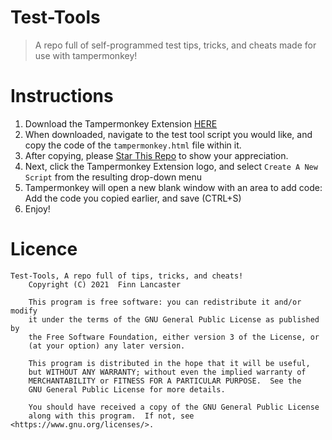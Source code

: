 # Test-Tools
>A repo full of self-programmed test tips, tricks, and cheats made for use with tampermonkey!

# Instructions
1) Download the Tampermonkey Extension <a href="https://www.tampermonkey.net/">HERE</a>
2) When downloaded, navigate to the test tool script you would like, and copy the code of the ```tampermonkey.html``` file within it.
3) After copying, please <a href="https://github.com/flancast90/Test-Tools/stargazers">Star This Repo</a> to show your appreciation.
4) Next, click the Tampermonkey Extension logo, and select ```Create A New Script``` from the resulting drop-down menu
5) Tampermonkey will open a new blank window with an area to add code: Add the code you copied earlier, and save (CTRL+S)
6) Enjoy!

# Licence 
```
Test-Tools, A repo full of tips, tricks, and cheats!
    Copyright (C) 2021  Finn Lancaster

    This program is free software: you can redistribute it and/or modify
    it under the terms of the GNU General Public License as published by
    the Free Software Foundation, either version 3 of the License, or
    (at your option) any later version.

    This program is distributed in the hope that it will be useful,
    but WITHOUT ANY WARRANTY; without even the implied warranty of
    MERCHANTABILITY or FITNESS FOR A PARTICULAR PURPOSE.  See the
    GNU General Public License for more details.

    You should have received a copy of the GNU General Public License
    along with this program.  If not, see <https://www.gnu.org/licenses/>.
```
